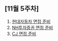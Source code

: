 ## [11월 5주차]
1. [현대자동차 면접 준비](study/interview_cloud.md)
1. [NH투자증권 면접 준비](study/interview.md)                
1. [CJ 면접 준비](study/interview.md)